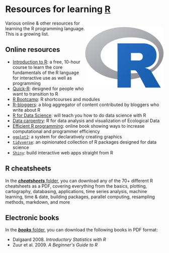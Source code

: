 # Resources for learning <a href="https://cran.r-project.org">R</a>

<a href="https://cran.r-project.org"><img align="right" src="R_logo.png" alt="R" width="250" style="margin-top: 20px"></a>

Various online & other resources for learning the R programming language. This is a growing list.

## Online resources
- <a href="https://www.udemy.com/course/introduction-to-r/">Introduction to R</a>: a free, 10-hour course to learn the core fundamentals of the R language for interactive use as well as programming
- <a href="https://www.statmethods.net/">Quick-R</a>: designed for people who want to transition to R
- <a href="https://www.jaredknowles.com/r-bootcamp/">R Bootcamp</a>: R shortcourses and modules 
- <a href="https://www.r-bloggers.com/">R-bloggers</a>: a blog aggregator of content contributed by bloggers who write about R
- <a href="https://r4ds.had.co.nz/">R for Data Science</a>: will teach you how to do data science with R
- <a href="https://github.com/CABAH/R-ecology-lesson">Data carpentry</a>: R for data analysis and visualization of Ecological Data
- <a href="https://csgillespie.github.io/efficientR/">Efficient R programming</a>: online book showing ways to increase computational and programmer efficiency
- <a href="https://ggplot2.tidyverse.org"><code>ggplot2</code></a>: a system for declaratively creating graphics
- <a href="https://www.tidyverse.org"><code>tidyverse</code></a>: an opinionated collection of R packages designed for data science
- <a href="https://shiny.rstudio.com"><code>Shiny</code></a>: build interactive web apps straight from R

## R cheatsheets
In the <a href="https://github.com/CABAH/learningRresources/tree/main/cheatsheets"><strong><em>cheatsheets</em></strong> folder</a>, you can download any of the 70+ different R cheatsheets as a PDF, covering everything from the basics, plotting, cartography, databasing, applications, time series analysis, machine learning, time & date, building packages, parallel computing, resampling methods, markdown, and more

## Electronic books
In the <a href="https://github.com/CABAH/learningRresources/tree/main/books"><strong><em>books</em></strong> folder</a>, you can download the following books in PDF format:
- Dalgaard 2008. <em>Introductory Statistics with R</em>
- Zuur et al. 2009. <em>A Beginner's Guide to R</em>
